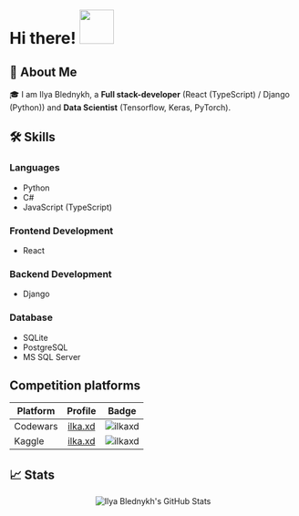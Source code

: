 # Hi there! <img src="https://media.giphy.com/media/bcKmIWkUMCjVm/giphy.gif" width="60px">

## 🚀 About Me

🎓 I am Ilya Blednykh, a **Full stack-developer** (React (TypeScript) / Django (Python)) and **Data Scientist** (Tensorflow, Keras, PyTorch).

## 🛠️ Skills

### Languages

- Python
- C#
- JavaScript (TypeScript)

### Frontend Development

- React

### Backend Development

- Django

### Database

- SQLite
- PostgreSQL
- MS SQL Server

## Competition platforms

| Platform      | Profile       | Badge|
| ------------- |:-------------:|:-------------:|
| Codewars      |[ilka.xd](https://www.codewars.com/users/ilka.%20xd)|![ilkaxd](https://www.codewars.com/users/ilka.%20xd/badges/micro)|
| Kaggle        |[ilka.xd](https://www.kaggle.com/ilkaxd)|![ilkaxd](https://road-to-kaggle-grandmaster.vercel.app/api/simple/ilkaxd)|

## 📈 Stats

<div align="center">
<img src="https://github-readme-stats.vercel.app/api?username=ilkaxd&show_icons=true&hide_border=true" alt="Ilya Blednykh's GitHub Stats">
</div>
